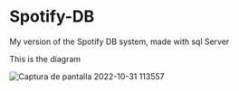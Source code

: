 # Spotify-DB
My version of the Spotify DB system, made with sql Server

This is the diagram

![Captura de pantalla 2022-10-31 113557](https://user-images.githubusercontent.com/54252231/199073485-a317faf9-ea69-47d3-97b0-2bc85903560d.png)
